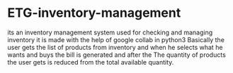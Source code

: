 # ETG-inventory-management
its an inventory management system used for checking and managing inventory it is made with the help of google collab in python3
Basically the user gets the list of products from inventory and when he selects what he wants and buys the bill is generated and after the 
The quantity of products the user gets is reduced from the total available quantity.

